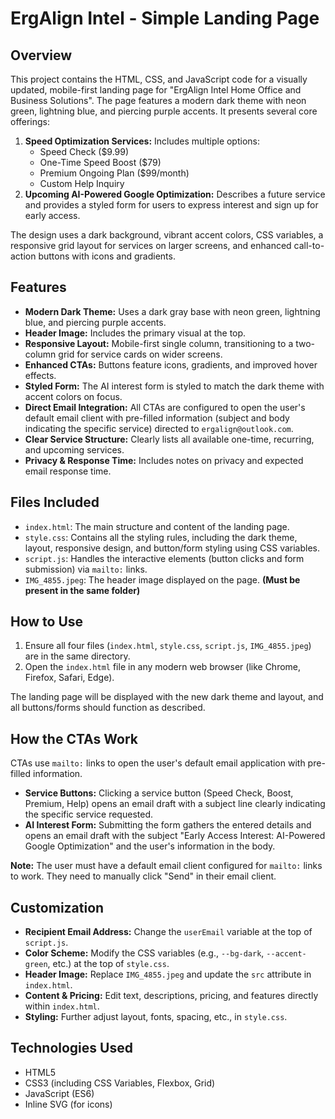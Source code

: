 # ErgAlign Intel - Simple Landing Page

## Overview

This project contains the HTML, CSS, and JavaScript code for a visually updated, mobile-first landing page for "ErgAlign Intel Home Office and Business Solutions". The page features a modern dark theme with neon green, lightning blue, and piercing purple accents. It presents several core offerings:

1.  **Speed Optimization Services:** Includes multiple options:
    * Speed Check ($9.99)
    * One-Time Speed Boost ($79)
    * Premium Ongoing Plan ($99/month)
    * Custom Help Inquiry
2.  **Upcoming AI-Powered Google Optimization:** Describes a future service and provides a styled form for users to express interest and sign up for early access.

The design uses a dark background, vibrant accent colors, CSS variables, a responsive grid layout for services on larger screens, and enhanced call-to-action buttons with icons and gradients.

## Features

* **Modern Dark Theme:** Uses a dark gray base with neon green, lightning blue, and piercing purple accents.
* **Header Image:** Includes the primary visual at the top.
* **Responsive Layout:** Mobile-first single column, transitioning to a two-column grid for service cards on wider screens.
* **Enhanced CTAs:** Buttons feature icons, gradients, and improved hover effects.
* **Styled Form:** The AI interest form is styled to match the dark theme with accent colors on focus.
* **Direct Email Integration:** All CTAs are configured to open the user's default email client with pre-filled information (subject and body indicating the specific service) directed to `ergalign@outlook.com`.
* **Clear Service Structure:** Clearly lists all available one-time, recurring, and upcoming services.
* **Privacy & Response Time:** Includes notes on privacy and expected email response time.

## Files Included

* `index.html`: The main structure and content of the landing page.
* `style.css`: Contains all the styling rules, including the dark theme, layout, responsive design, and button/form styling using CSS variables.
* `script.js`: Handles the interactive elements (button clicks and form submission) via `mailto:` links.
* `IMG_4855.jpeg`: The header image displayed on the page. **(Must be present in the same folder)**

## How to Use

1.  Ensure all four files (`index.html`, `style.css`, `script.js`, `IMG_4855.jpeg`) are in the same directory.
2.  Open the `index.html` file in any modern web browser (like Chrome, Firefox, Safari, Edge).

The landing page will be displayed with the new dark theme and layout, and all buttons/forms should function as described.

## How the CTAs Work

CTAs use `mailto:` links to open the user's default email application with pre-filled information.

* **Service Buttons:** Clicking a service button (Speed Check, Boost, Premium, Help) opens an email draft with a subject line clearly indicating the specific service requested.
* **AI Interest Form:** Submitting the form gathers the entered details and opens an email draft with the subject "Early Access Interest: AI-Powered Google Optimization" and the user's information in the body.

**Note:** The user must have a default email client configured for `mailto:` links to work. They need to manually click "Send" in their email client.

## Customization

* **Recipient Email Address:** Change the `userEmail` variable at the top of `script.js`.
* **Color Scheme:** Modify the CSS variables (e.g., `--bg-dark`, `--accent-green`, etc.) at the top of `style.css`.
* **Header Image:** Replace `IMG_4855.jpeg` and update the `src` attribute in `index.html`.
* **Content & Pricing:** Edit text, descriptions, pricing, and features directly within `index.html`.
* **Styling:** Further adjust layout, fonts, spacing, etc., in `style.css`.

## Technologies Used

* HTML5
* CSS3 (including CSS Variables, Flexbox, Grid)
* JavaScript (ES6)
* Inline SVG (for icons)
